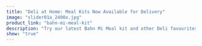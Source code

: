 ```yaml
---
title: "Deli at Home: Meal Kits Now Available for Delivery"
image: "slider01a_2400x.jpg"
product_link: "bahn-mi-meal-kit"
description: "Try our latest Bahn Mi Meal kit and other Deli favourites designed to make  at home!"
show: "true"
---
```


